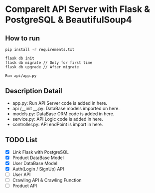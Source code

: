 # Comparelt API Server with Flask & PostgreSQL & BeautifulSoup4

## How to run
    pip install -r requirements.txt
    
    flask db init    
    flask db migrate // Only for first time
    flask db upgrade // After migrate 
    
    Run api/app.py

## Description Detail

- app.py: Run API Server code is added in here.
- api /__init __.py: DataBase models imported on here. 
- models.py: DataBase ORM code is added in here.
- service.py: API Logic code is added in here.
- controller.py: API endPoint is import in here.

## TODO List

- [X] Link Flask with PostgreSQL
- [x] Product DataBase Model
- [x] User DataBase Model
- [x] Auth(Login / SignUp) API
- [ ] User API
- [ ] Crawling API & Crawling Function
- [ ] Product API